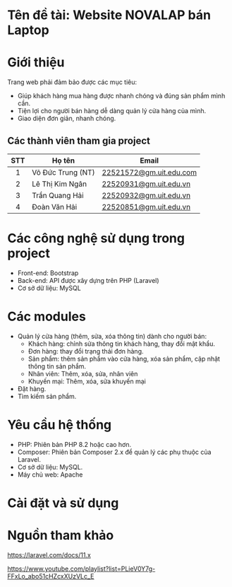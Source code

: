 # Tên đề tài: Website NOVALAP bán Laptop 
# Giới thiệu
Trang web phải đảm bảo được các mục tiêu:
- Giúp khách hàng mua hàng được nhanh chóng và đúng sản phẩm mình cần.
- Tiện lợi cho người bán hàng dễ dàng quản lý cửa hàng của mình.
- Giao diện đơn giản, nhanh chóng.
## Các thành viên tham gia project

| STT| Họ tên            | Email                  |
|:--:|-------------------|------------------------|
| 1  | Võ Đức Trung (NT) | 22521572@gm.uit.edu.com|     |
| 2  | Lê Thị Kim Ngân   | 22520931@gm.uit.edu.vn |
| 3  | Trần Quang Hải    | 22520932@gm.uit.edu.vn |
| 4  | Đoàn Văn Hải      | 22520851@gm.uit.edu.vn |

# Các công nghệ sử dụng trong project
- Front-end: Bootstrap 
- Back-end: API được xây dựng trên PHP (Laravel)
- Cơ sở dữ liệu: MySQL
# Các modules
- Quản lý cửa hàng (thêm, sửa, xóa thông tin) dành cho người bán:
  + Khách hàng: chỉnh sửa thông tin khách hàng, thay đổi mật khẩu.
  + Đơn hàng: thay đổi trạng thái đơn hàng.
  + Sản phẩm: thêm sản phẩm vào cửa hàng, xóa sản phẩm, cập nhật thông tin sản phẩm.
  + Nhân viên: Thêm, xóa, sửa, nhân viên
  + Khuyến mại: Thêm, xóa, sửa khuyến mại
- Đặt hàng.
- Tìm kiếm sản phẩm.
# Yêu cầu hệ thống
- PHP: Phiên bản PHP 8.2 hoặc cao hơn.
- Composer: Phiên bản Composer 2.x để quản lý các phụ thuộc của Laravel.
- Cơ sở dữ liệu: MySQL.
- Máy chủ web: Apache  
# Cài đặt và sử dụng

# Nguồn tham khảo
https://laravel.com/docs/11.x 

https://www.youtube.com/playlist?list=PLieV0Y7g-FFxLo_abo51cHZcxXUzVLc_E
